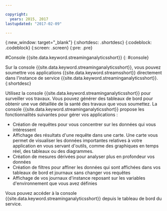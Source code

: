 ```yaml
---

copyright:
  years: 2015, 2017
lastupdated: "2017-02-09"

---
```


<!-- Attribute definitions --> 
{:new_window: target="_blank"}
{:shortdesc: .shortdesc}
{:codeblock: .codeblock}
{:screen: .screen}
{:pre: .pre}

#Console {{site.data.keyword.streaminganalyticsshort}}
{: #console}

Sur la console {{site.data.keyword.streaminganalyticsshort}}, vous pouvez soumettre vos applications {{site.data.keyword.streamsshort}} directement dans l'instance de service {{site.data.keyword.streaminganalyticsshort}}.
{:shortdesc}

Utilisez la console {{site.data.keyword.streaminganalyticsshort}} pour surveiller vos travaux. Vous pouvez générer des tableaux de bord pour obtenir une vue détaillée de la santé des travaux que vous soumettez. La console {{site.data.keyword.streaminganalyticsshort}} propose les fonctionnalités suivantes pour gérer vos applications :

* Création de requêtes pour vous concentrer sur les données qui vous intéressent
* Affichage des résultats d'une requête dans une carte. Une carte vous permet de visualiser les données importantes relatives à votre application en vous servant d'outils, comme des graphiques en temps réel, des tableaux ou des diagrammes.
* Création de mesures dérivées pour analyser plus en profondeur vos données
* Création de filtres pour affiner les données qui sont affichées dans vos tableaux de bord et journaux sans changer vos requêtes
* Affichage de vos journaux d'instance reposant sur les variables d'environnement que vous avez définies

Vous pouvez accéder à la console {{site.data.keyword.streaminganalyticsshort}} depuis le tableau de bord du service.
